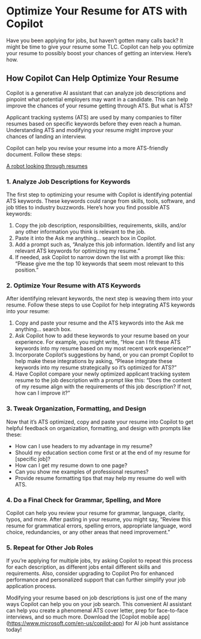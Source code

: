 # Optimize Your Resume for ATS with Copilot  
  
Have you been applying for jobs, but haven’t gotten many calls back? It might be time to give your resume some TLC. Copilot can help you optimize your resume to possibly boost your chances of getting an interview. Here’s how.  
  
## How Copilot Can Help Optimize Your Resume  
  
Copilot is a generative AI assistant that can analyze job descriptions and pinpoint what potential employers may want in a candidate. This can help improve the chances of your resume getting through ATS. But what is ATS?  
  
Applicant tracking systems (ATS) are used by many companies to filter resumes based on specific keywords before they even reach a human. Understanding ATS and modifying your resume might improve your chances of landing an interview.  
  
Copilot can help you revise your resume into a more ATS-friendly document. Follow these steps:

[A robot looking through resumes](/images/MSFT-A-cartoon-robot-looking-through-resumes.jpeg)
  
### 1. Analyze Job Descriptions for Keywords  
  
The first step to optimizing your resume with Copilot is identifying potential ATS keywords. These keywords could range from skills, tools, software, and job titles to industry buzzwords. Here’s how you find possible ATS keywords:  
  
1. Copy the job description, responsibilities, requirements, skills, and/or any other information you think is relevant to the job.  
2. Paste it into the Ask me anything… search box in Copilot.  
3. Add a prompt such as, “Analyze this job information. Identify and list any relevant ATS keywords for optimizing my resume.”  
4. If needed, ask Copilot to narrow down the list with a prompt like this: “Please give me the top 10 keywords that seem most relevant to this position.”  
  
### 2. Optimize Your Resume with ATS Keywords  
  
After identifying relevant keywords, the next step is weaving them into your resume. Follow these steps to use Copilot for help integrating ATS keywords into your resume:  
  
1. Copy and paste your resume and the ATS keywords into the Ask me anything… search box.  
2. Ask Copilot how to add these keywords to your resume based on your experience. For example, you might write, “How can I fit these ATS keywords into my resume based on my most recent work experience?”  
3. Incorporate Copilot’s suggestions by hand, or you can prompt Copilot to help make these integrations by asking, “Please integrate these keywords into my resume strategically so it’s optimized for ATS?”  
4. Have Copilot compare your newly optimized applicant tracking system resume to the job description with a prompt like this: “Does the content of my resume align with the requirements of this job description? If not, how can I improve it?”  
  
### 3. Tweak Organization, Formatting, and Design  
  
Now that it’s ATS optimized, copy and paste your resume into Copilot to get helpful feedback on organization, formatting, and design with prompts like these:  
  
- How can I use headers to my advantage in my resume?  
- Should my education section come first or at the end of my resume for [specific job]?  
- How can I get my resume down to one page?  
- Can you show me examples of professional resumes?  
- Provide resume formatting tips that may help my resume do well with ATS.  
  
### 4. Do a Final Check for Grammar, Spelling, and More  
  
Copilot can help you review your resume for grammar, language, clarity, typos, and more. After pasting in your resume, you might say, “Review this resume for grammatical errors, spelling errors, appropriate language, word choice, redundancies, or any other areas that need improvement.”  
  
### 5. Repeat for Other Job Roles  
  
If you’re applying for multiple jobs, try asking Copilot to repeat this process for each description, as different jobs entail different skills and requirements. Also, consider upgrading to Copilot Pro for enhanced performance and personalized support that can further simplify your job application process.

Modifying your resume based on job descriptions is just one of the many ways Copilot can help you on your job search. This convenient AI assistant can help you create a phenomenal ATS cover letter, prep for face-to-face interviews, and so much more. Download the [Copilot mobile app] (https://www.microsoft.com/en-us/copilot-app) for AI job hunt assistance today!
